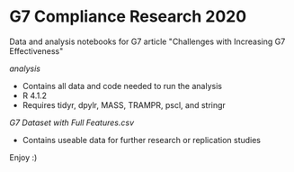 # G7 Compliance Research 2020
Data and analysis notebooks for G7 article "Challenges with Increasing G7 Effectiveness"

*analysis*
- Contains all data and code needed to run the analysis
- R 4.1.2
- Requires tidyr, dpylr, MASS, TRAMPR, pscl, and stringr

*G7 Dataset with Full Features.csv*
- Contains useable data for further research or replication studies

Enjoy :)
